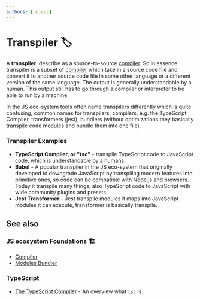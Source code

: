 ```yaml
---
authors: [unicop]
---
```


# Transpiler 🏷

A **transpiler**, describe as a source-to-source [compiler](./compiler.md). So in essence transpiler is a subset of [compiler](./compiler.md) which take in a source code file and convert it to another source code file in some other language or a different version of the same language. The output is generally understandable by a human. This output still has to go through a compiler or interpreter to be able to run by a machine.

In the JS eco-system tools often name transpilers differently which is quite confusing, common names for transpilers: compilers, e.g. the TypeScript Compiler, transformers (jest), bundlers (without optimizations they basically transpile code modules and bundle them into one file).

### Transpiler Examples

- **TypeScript Compiler, or "tsc"** - transpile TypeScript code to JavaScript code, which is understandable by a humans.
- **Babel** - A popular transpiler in the JS eco-system that originally developed to downgrade JavaScript by transpiling modern features into primitive ones, so code can be compatible with Node.js and browsers.
  Today it transpile many things, also TypeScript code to JavaScript with wide community plugins and presets.
- **Jest Transformer** - Jest transpile modules it maps into JavaScript modules it can execute, transformer is basically transpile.

## See also

### JS ecosystem Foundations 🏗️

- [Compiler](./compiler.md)
- [Modules Bundler](./modules/modules-bundler.md)

### TypeScript

- [The TypeScript Compiler](../typescript/foundations/ts-compiler.md) - An overview what `tsc` is.
